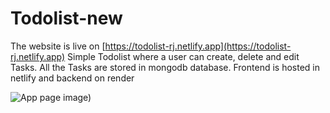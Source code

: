 # Todolist-new
The website is live on [https://todolist-rj.netlify.app](https://todolist-rj.netlify.app)
Simple Todolist where a user can create, delete and edit Tasks.
All the Tasks are stored in mongodb database.
Frontend is hosted in netlify and backend on render

![App page image)](https://github.com/rimajana/Todolist/assets/66671637/ae09da75-bfc8-4755-a93e-ac3cf3863295)
